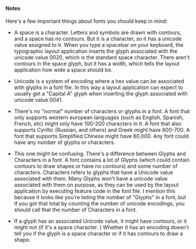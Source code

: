 #### Notes
Here's a few important things about fonts you should keep in mind:
- A space is a character. Letters and symbols are drawn with contours, and a space has no contours. But it is a character, so it has a unicode value assigned to it. When you type a spacebar on your keyboard, the typographic layout application inserts the glyph associated with the unicode value 0020, which is the standard space character. There aren't contours in the space glyph, but it has a width, which tells the layout application how wide a space should be. 

- Unicode is a system of encoding where a hex value can be associated with glyphs in a font file. In this way a layout application can expect to usually get a "Capital A" glyph when inserting the glyph associated with unicode value 0041.

- There's no "normal" number of characters or glyphs in a font. A font that only supports western european languages (such as English, Spanish, French, etc) might only have 100-200 characters in it. A font that also supports Cyrillic (Russian, and others) and Greek might have 600-700. A font that supports Simplified Chinese might have 60,000. Any font could have any number of glyphs or characters.

- This one might be confusing. There's a difference between Glyphs and Characters in a font. A font contains a lot of Glyphs (which could contain contours to draw shapes or have no contours) and some number of characters. Characters refers to glyphs that have a Unicode value associated with them. Many Glyphs won't have a unicode value associated with them on purpose, as they can be used by the layout application by executing feature code in the font file. I mention this because it looks like you're listing the number of "Glyphs" in a font, but if you got that total by counting the number of unicode encodings, you should call that the number of Characters in a font.  

- If a glyph has an associated Unicode value, it might have contours, or it might not (if it's a space character. ) Whether it has an encoding doesn't tell you if the glyph is a space character or if it has contours to draw a shape.